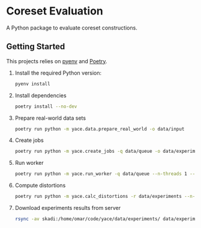# Coreset Evaluation

A Python package to evaluate coreset constructions.

## Getting Started

This projects relies on [pyenv](https://github.com/pyenv/pyenv) and [Poetry](https://python-poetry.org/docs/).

1. Install the required Python version:

   ```bash
   pyenv install
   ```

2. Install dependencies

   ```bash
   poetry install --no-dev
   ```

3. Prepare real-world data sets

   ```bash
   poetry run python -m yace.data.prepare_real_world -o data/input 
   ```

4. Create jobs

   ```bash
   poetry run python -m yace.create_jobs -q data/queue -o data/experiments -t simple -n initial_ss_01 -r 1
   ```

5. Run worker

   ```bash
   poetry run python -m yace.run_worker -q data/queue --n-threads 1 --max-active 1
   ```

6. Compute distortions

   ```bash
   poetry run python -m yace.calc_distortions -r data/experiments --n-jobs 1 --n-threads 1
   ```

7. Download experiments results from server

   ```bash
   rsync -av skadi:/home/omar/code/yace/data/experiments/ data/experiments-skadi
   ```
